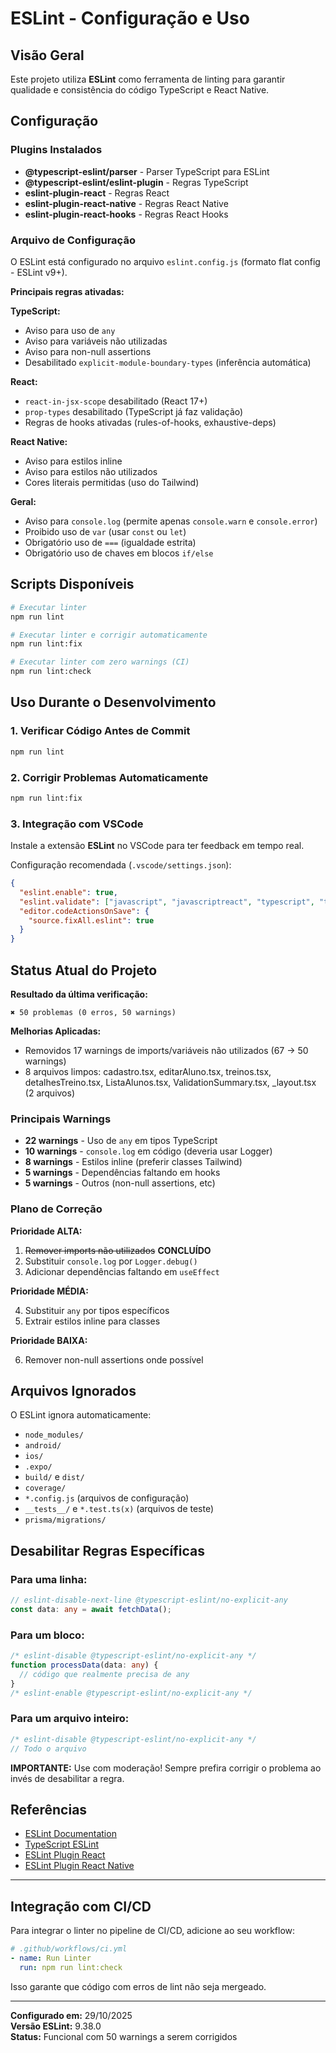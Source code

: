 # ESLint - Configuração e Uso

## Visão Geral

Este projeto utiliza **ESLint** como ferramenta de linting para garantir qualidade e consistência do código TypeScript e React Native.

## Configuração

### Plugins Instalados

- **@typescript-eslint/parser** - Parser TypeScript para ESLint
- **@typescript-eslint/eslint-plugin** - Regras TypeScript
- **eslint-plugin-react** - Regras React
- **eslint-plugin-react-native** - Regras React Native
- **eslint-plugin-react-hooks** - Regras React Hooks

### Arquivo de Configuração

O ESLint está configurado no arquivo `eslint.config.js` (formato flat config - ESLint v9+).

**Principais regras ativadas:**

**TypeScript:**

- Aviso para uso de `any`
- Aviso para variáveis não utilizadas
- Aviso para non-null assertions
- Desabilitado `explicit-module-boundary-types` (inferência automática)

**React:**

- `react-in-jsx-scope` desabilitado (React 17+)
- `prop-types` desabilitado (TypeScript já faz validação)
- Regras de hooks ativadas (rules-of-hooks, exhaustive-deps)

**React Native:**

- Aviso para estilos inline
- Aviso para estilos não utilizados
- Cores literais permitidas (uso do Tailwind)

**Geral:**

- Aviso para `console.log` (permite apenas `console.warn` e `console.error`)
- Proibido uso de `var` (usar `const` ou `let`)
- Obrigatório uso de `===` (igualdade estrita)
- Obrigatório uso de chaves em blocos `if/else`

## Scripts Disponíveis

```bash
# Executar linter
npm run lint

# Executar linter e corrigir automaticamente
npm run lint:fix

# Executar linter com zero warnings (CI)
npm run lint:check
```

## Uso Durante o Desenvolvimento

### 1. Verificar Código Antes de Commit

```bash
npm run lint
```

### 2. Corrigir Problemas Automaticamente

```bash
npm run lint:fix
```

### 3. Integração com VSCode

Instale a extensão **ESLint** no VSCode para ter feedback em tempo real.

Configuração recomendada (`.vscode/settings.json`):

```json
{
  "eslint.enable": true,
  "eslint.validate": ["javascript", "javascriptreact", "typescript", "typescriptreact"],
  "editor.codeActionsOnSave": {
    "source.fixAll.eslint": true
  }
}
```

## Status Atual do Projeto

**Resultado da última verificação:**

```
✖ 50 problemas (0 erros, 50 warnings)
```

**Melhorias Aplicadas:**

- Removidos 17 warnings de imports/variáveis não utilizados (67 → 50 warnings)
- 8 arquivos limpos: cadastro.tsx, editarAluno.tsx, treinos.tsx, detalhesTreino.tsx, ListaAlunos.tsx, ValidationSummary.tsx, \_layout.tsx (2 arquivos)

### Principais Warnings

- **22 warnings** - Uso de `any` em tipos TypeScript
- **10 warnings** - `console.log` em código (deveria usar Logger)
- **8 warnings** - Estilos inline (preferir classes Tailwind)
- **5 warnings** - Dependências faltando em hooks
- **5 warnings** - Outros (non-null assertions, etc)

### Plano de Correção

**Prioridade ALTA:**

1. ~~Remover imports não utilizados~~ **CONCLUÍDO**
2. Substituir `console.log` por `Logger.debug()`
3. Adicionar dependências faltando em `useEffect`

**Prioridade MÉDIA:**

4. Substituir `any` por tipos específicos
5. Extrair estilos inline para classes

**Prioridade BAIXA:**

6. Remover non-null assertions onde possível

## Arquivos Ignorados

O ESLint ignora automaticamente:

- `node_modules/`
- `android/`
- `ios/`
- `.expo/`
- `build/` e `dist/`
- `coverage/`
- `*.config.js` (arquivos de configuração)
- `__tests__/` e `*.test.ts(x)` (arquivos de teste)
- `prisma/migrations/`

## Desabilitar Regras Específicas

### Para uma linha:

```typescript
// eslint-disable-next-line @typescript-eslint/no-explicit-any
const data: any = await fetchData();
```

### Para um bloco:

```typescript
/* eslint-disable @typescript-eslint/no-explicit-any */
function processData(data: any) {
  // código que realmente precisa de any
}
/* eslint-enable @typescript-eslint/no-explicit-any */
```

### Para um arquivo inteiro:

```typescript
/* eslint-disable @typescript-eslint/no-explicit-any */
// Todo o arquivo
```

**IMPORTANTE:** Use com moderação! Sempre prefira corrigir o problema ao invés de desabilitar a regra.

## Referências

- [ESLint Documentation](https://eslint.org/)
- [TypeScript ESLint](https://typescript-eslint.io/)
- [ESLint Plugin React](https://github.com/jsx-eslint/eslint-plugin-react)
- [ESLint Plugin React Native](https://github.com/Intellicode/eslint-plugin-react-native)

---

## Integração com CI/CD

Para integrar o linter no pipeline de CI/CD, adicione ao seu workflow:

```yaml
# .github/workflows/ci.yml
- name: Run Linter
  run: npm run lint:check
```

Isso garante que código com erros de lint não seja mergeado.

---

**Configurado em:** 29/10/2025  
**Versão ESLint:** 9.38.0  
**Status:** Funcional com 50 warnings a serem corrigidos
